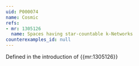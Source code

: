```yaml
---
uid: P000074
name: Cosmic
refs:
- mr: 1305126
  name: Spaces having star-countable k-Networks
counterexamples_id: null
---
```

Defined in the introduction of {{mr:1305126}}
